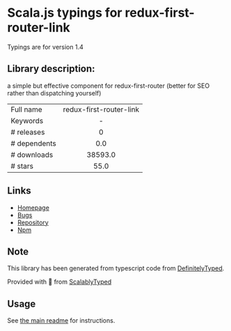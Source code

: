 
# Scala.js typings for redux-first-router-link

Typings are for version 1.4

## Library description:
a simple but effective <Link /> component for redux-first-router (better for SEO rather than dispatching yourself)

|                    |                 |
| ------------------ | :-------------: |
| Full name          | redux-first-router-link |
| Keywords           | - |
| # releases         | 0 |
| # dependents       | 0.0 |
| # downloads        | 38593.0 |
| # stars            | 55.0 |

## Links
- [Homepage](https://github.com/faceyspacey/redux-first-router-link#readme)
- [Bugs](https://github.com/faceyspacey/redux-first-router-link/issues)
- [Repository](https://github.com/faceyspacey/redux-first-router-link)
- [Npm](https://www.npmjs.com/package/redux-first-router-link)
    


## Note
This library has been generated from typescript code from [DefinitelyTyped](https://definitelytyped.org).

Provided with :purple_heart: from [ScalablyTyped](https://github.com/oyvindberg/ScalablyTyped)

## Usage
See [the main readme](../../readme.md) for instructions.


